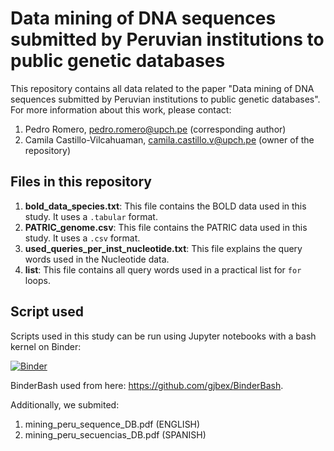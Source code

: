 # Data mining of DNA sequences submitted by Peruvian institutions to public genetic databases

This repository contains all data related to the paper "Data mining of DNA sequences submitted by Peruvian institutions to public genetic databases". For more information about this work, please contact:

1. Pedro Romero, pedro.romero@upch.pe (corresponding author)
2. Camila Castillo-Vilcahuaman, camila.castillo.v@upch.pe (owner of the repository)

## Files in this repository

1. **bold_data_species.txt**: This file contains the BOLD data used in this study. It uses a `.tabular` format.
2. **PATRIC_genome.csv**: This file contains the PATRIC data used in this study. It uses a `.csv` format.
3. **used_queries_per_inst_nucleotide.txt**: This file explains the query words used in the Nucleotide data. 
4. **list**: This file contains all query words used in a practical list for `for` loops.

## Script used

Scripts used in this study can be run using Jupyter notebooks with a bash kernel on Binder:

[![Binder](https://mybinder.org/badge.svg)](https://gesis.mybinder.org/binder/v2/gh/reymonera/mining_peru_sequence_DB/ec09d12a55831676d8b3f881978dd6ecc4fdfe4c?filepath=mining_peruvian_sequences.ipynb)

BinderBash used from here: https://github.com/gjbex/BinderBash.

Additionally, we submited:

1. mining_peru_sequence_DB.pdf (ENGLISH)
2. mining_peru_secuencias_DB.pdf (SPANISH)
